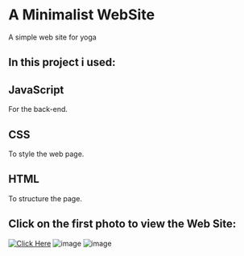 # A Minimalist WebSite
A simple web site for yoga
 
## In this project i used:
## JavaScript
For the back-end.
## CSS
To style the web page.
## HTML
To structure the page.

## Click on the first photo to view the Web Site:
[<img alt="Click Here" src ="https://user-images.githubusercontent.com/109627707/193917800-e2070542-2620-4462-bf01-86504e329f2b.png" />](https://replit.com/@Stan15321/Minimalist-web-page#index.html)
![image](https://user-images.githubusercontent.com/109627707/193918301-871c0c45-c2a2-4f78-bf0f-cc21f946418a.png)
![image](https://user-images.githubusercontent.com/109627707/193918619-c9cb02ea-5ec6-4e2b-b008-53f7f4da5ad8.png)



